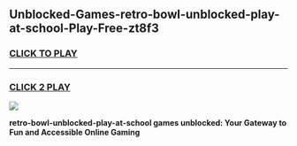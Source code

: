 
## Unblocked-Games-retro-bowl-unblocked-play-at-school-Play-Free-zt8f3
<h3>
<a href="https://premium76.site?title=retro-bowl-unblocked-play-at-school&ref=18A1">CLICK TO PLAY</a></h3>
<hr>

<h3>
<a href="https://premium76.site?title=retro-bowl-unblocked-play-at-school&ref=18A1">CLICK 2 PLAY</a>
  
</h3>

<a href="https://premium76.site?title=retro-bowl-unblocked-play-at-school&ref=18A1"><img src="https://clearcache.store/games.png"></a>


**retro-bowl-unblocked-play-at-school games unblocked: Your Gateway to Fun and Accessible Online Gaming**
